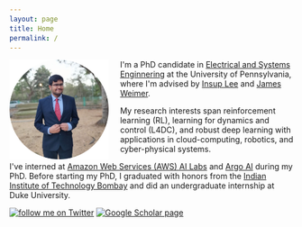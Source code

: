 ```yaml
---
layout: page
title: Home
permalink: /
---
```


<img src="assets/dp_circ.png" alt="dp" align="left" style="width: 35%; margin-right: 20px;"/>

I'm a PhD candidate in <a href="https://www.ese.upenn.edu/">Electrical and Systems Enginnering</a> at the University of Pennsylvania, where I'm advised by <a href="https://www.cis.upenn.edu/~lee/home/index.shtml">Insup Lee</a> and <a href="https://www.seas.upenn.edu/~weimerj/research.html">James Weimer</a>. 

My research interests span reinforcement learning (RL), learning for dynamics and control (L4DC), and robust deep learning with applications in cloud-computing, robotics, and cyber-physical systems.

I've interned at <a href="https://aws.amazon.com/machine-learning/ai-services/">Amazon Web Services (AWS) AI Labs</a> and <a href="https://www.argo.ai/">Argo AI</a> during my PhD. Before starting my PhD, I graduated with honors from the <a href="https://www.iitb.ac.in/">Indian Institute of Technology Bombay</a> and did an undergraduate internship at Duke University.


<a target="_blank" title="follow me on Twitter" href="https://www.twitter.com/ksridhar"><img alt="follow me on Twitter" src="https://marketing.create-cdn.net/assets/twitter30x30.png" border=0></a> <a target="_blank" title="Google Scholar page" href="https://scholar.google.com/citations?user=V-HiOnUAAAAJ&hl=en"><img alt="Google Scholar page" src="https://upload.wikimedia.org/wikipedia/commons/c/c7/Google_Scholar_logo.svg" width="30px" border=0></a>